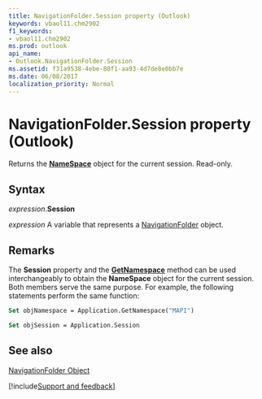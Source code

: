 ```yaml
---
title: NavigationFolder.Session property (Outlook)
keywords: vbaol11.chm2902
f1_keywords:
- vbaol11.chm2902
ms.prod: outlook
api_name:
- Outlook.NavigationFolder.Session
ms.assetid: f31a9538-4ebe-80f1-aa93-4d7de8e0bb7e
ms.date: 06/08/2017
localization_priority: Normal
---
```



# NavigationFolder.Session property (Outlook)

Returns the  **[NameSpace](Outlook.NameSpace.md)** object for the current session. Read-only.


## Syntax

_expression_.**Session**

_expression_ A variable that represents a [NavigationFolder](Outlook.NavigationFolder.md) object.


## Remarks

The  **Session** property and the **[GetNamespace](Outlook.Application.GetNamespace.md)** method can be used interchangeably to obtain the **NameSpace** object for the current session. Both members serve the same purpose. For example, the following statements perform the same function:


```vb
Set objNamespace = Application.GetNamespace("MAPI") 
```


```vb
Set objSession = Application.Session
```


## See also


[NavigationFolder Object](Outlook.NavigationFolder.md)

[!include[Support and feedback](~/includes/feedback-boilerplate.md)]